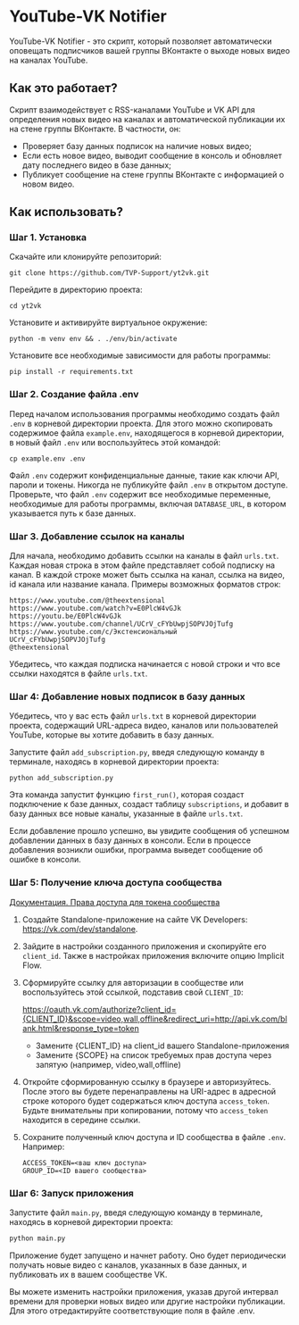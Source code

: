 # YouTube-VK Notifier

YouTube-VK Notifier - это скрипт, который позволяет автоматически оповещать подписчиков вашей группы ВКонтакте о выходе новых видео на каналах YouTube.

## Как это работает?

Скрипт взаимодействует с RSS-каналами YouTube и VK API для определения новых видео на каналах и автоматической публикации их на стене группы ВКонтакте. В частности, он:

- Проверяет базу данных подписок на наличие новых видео;
- Если есть новое видео, выводит сообщение в консоль и обновляет дату последнего видео в базе данных;
- Публикует сообщение на стене группы ВКонтакте с информацией о новом видео.

## Как использовать?

### Шаг 1. Установка

Скачайте или клонируйте репозиторий:

```shell
git clone https://github.com/TVP-Support/yt2vk.git
```

Перейдите в директорию проекта:

```shell
cd yt2vk
```

Установите и активируйте виртуальное окружение:

```shell
python -m venv env && . ./env/bin/activate
```

Установите все необходимые зависимости для работы программы:

```shell
pip install -r requirements.txt
```

### Шаг 2. Создание файла .env

Перед началом использования программы необходимо создать файл `.env` в корневой директории проекта. Для этого можно скопировать содержимое файла `example.env`, находящегося в корневой директории, в новый файл `.env` или воспользуйтесь этой командой:

```shell
cp example.env .env
```

Файл `.env` содержит конфиденциальные данные, такие как ключи API, пароли и токены. Никогда не публикуйте файл `.env` в открытом доступе. Проверьте, что файл `.env` содержит все необходимые переменные, необходимые для работы программы, включая `DATABASE_URL`, в котором указывается путь к базе данных.

### Шаг 3. Добавление ссылок на каналы

Для начала, необходимо добавить ссылки на каналы в файл `urls.txt`. Каждая новая строка в этом файле представляет собой подписку на канал. В каждой строке может быть ссылка на канал, ссылка на видео, id канала или название канала. Примеры возможных форматов строк:

```text
https://www.youtube.com/@theextensional
https://www.youtube.com/watch?v=E0PlcW4vGJk
https://youtu.be/E0PlcW4vGJk
https://www.youtube.com/channel/UCrV_cFYbUwpjSOPVJOjTufg
https://www.youtube.com/c/Экстенсиональный
UCrV_cFYbUwpjSOPVJOjTufg
@theextensional
```

Убедитесь, что каждая подписка начинается с новой строки и что все ссылки находятся в файле `urls.txt`.

### Шаг 4: Добавление новых подписок в базу данных

Убедитесь, что у вас есть файл `urls.txt` в корневой директории проекта, содержащий URL-адреса видео, каналов или пользователей YouTube, которые вы хотите добавить в базу данных.

Запустите файл `add_subscription.py`, введя следующую команду в терминале, находясь в корневой директории проекта:

```shell
python add_subscription.py
```

Эта команда запустит функцию `first_run()`, которая создаст подключение к базе данных, создаст таблицу `subscriptions`, и добавит в базу данных все новые каналы, указанные в файле `urls.txt`.

Если добавление прошло успешно, вы увидите сообщения об успешном добавлении данных в базу данных в консоли. Если в процессе добавления возникли ошибки, программа выведет сообщение об ошибке в консоли.

### Шаг 5: Получение ключа доступа сообщества

[Документация. Права доступа для токена сообщества](https://vk.com/dev/permissions?f=2.%20%D0%9F%D1%80%D0%B0%D0%B2%D0%B0%20%D0%B4%D0%BE%D1%81%D1%82%D1%83%D0%BF%D0%B0%20%D0%B4%D0%BB%D1%8F%20%D1%82%D0%BE%D0%BA%D0%B5%D0%BD%D0%B0%20%D1%81%D0%BE%D0%BE%D0%B1%D1%89%D0%B5%D1%81%D1%82%D0%B2%D0%B0)

1. Создайте Standalone-приложение на сайте VK Developers: <https://vk.com/dev/standalone>.

2. Зайдите в настройки созданного приложения и скопируйте его `client_id`. Также в настройках приложения включите опцию Implicit Flow.

3. Сформируйте ссылку для авторизации в сообществе или воспользуйтесь этой ссылкой, подставив свой `CLIENT_ID`:

    <https://oauth.vk.com/authorize?client_id={CLIENT_ID}&scope=video,wall,offline&redirect_uri=http://api.vk.com/blank.html&response_type=token>

    - Замените {CLIENT_ID} на client_id вашего Standalone-приложения
    - Замените {SCOPE} на список требуемых прав доступа через запятую (например, video,wall,offline)

4. Откройте сформированную ссылку в браузере и авторизуйтесь. После этого вы будете перенаправлены на URI-адрес в адресной строке которого будет содержаться ключ доступа `access_token`. Будьте внимательны при копировании, потому что `access_token` находится в середине ссылки.

5. Сохраните полученный ключ доступа и ID сообщества в файле `.env`. Например:

    ```dotenv
    ACCESS_TOKEN=<ваш ключ доступа>
    GROUP_ID=<ID вашего сообщества>
    ```

### Шаг 6: Запуск приложения

Запустите файл `main.py`, введя следующую команду в терминале, находясь в корневой директории проекта:

```python
python main.py
```

Приложение будет запущено и начнет работу. Оно будет периодически получать новые видео с каналов, указанных в базе данных, и публиковать их в вашем сообществе VK.

Вы можете изменить настройки приложения, указав другой интервал времени для проверки новых видео или другие настройки публикации. Для этого отредактируйте соответствующие поля в файле .env.
